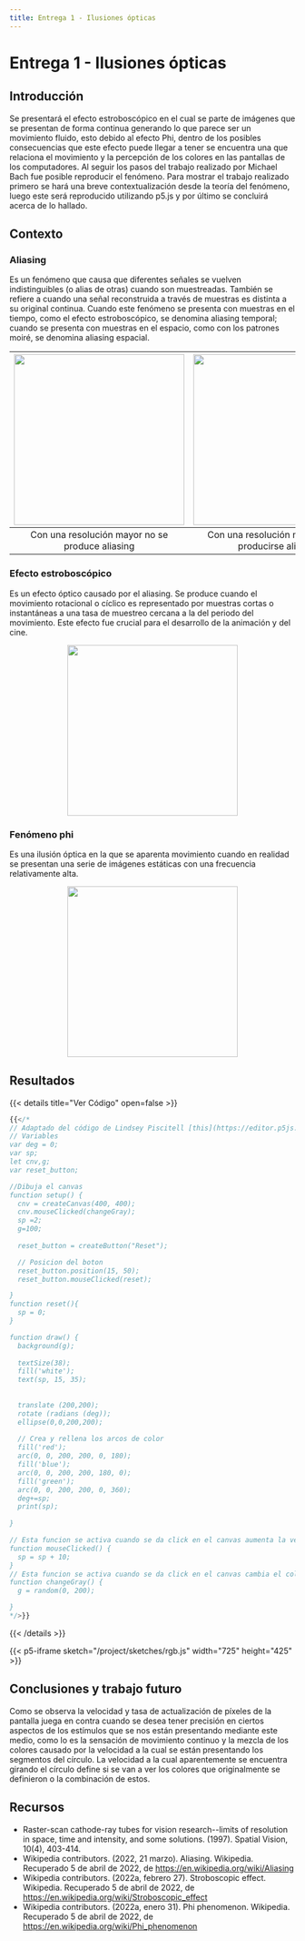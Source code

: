 ```yaml
---
title: Entrega 1 - Ilusiones ópticas
---
```


# Entrega 1 - Ilusiones ópticas

## Introducción
Se presentará el efecto estroboscópico en el cual se parte de imágenes que se presentan de forma continua generando lo que parece ser un movimiento fluido, esto debido al efecto Phi, dentro de los posibles consecuencias que este efecto puede llegar a tener se encuentra una que relaciona el movimiento y la percepción de los colores en las pantallas de los computadores. Al seguir los pasos del trabajo realizado por Michael Bach fue posible reproducir el fenómeno. Para mostrar el trabajo realizado primero se hará una breve contextualización desde la teoría del fenómeno, luego este será reproducido utilizando p5.js y por último se concluirá  acerca de lo hallado.

## Contexto
### Aliasing
Es un fenómeno que causa que diferentes señales se vuelven indistinguibles (o alias de otras) cuando son muestreadas. También se refiere a cuando una señal reconstruida a través de muestras es distinta a su original continua. Cuando este fenómeno se presenta con muestras en el tiempo, como el efecto estroboscópico, se denomina aliasing temporal; cuando se presenta con muestras en el espacio, como con los patrones moiré, se denomina aliasing espacial.

<img src="https://upload.wikimedia.org/wikipedia/commons/3/31/Moire_pattern_of_bricks.jpg" width="300" />     |  <img src="https://upload.wikimedia.org/wikipedia/commons/f/fb/Moire_pattern_of_bricks_small.jpg" width="300" />
:-------------------------:|:-------------------------:
Con una resolución mayor no se produce aliasing  |  Con una resolución menor puede producirse aliasing

### Efecto estroboscópico
Es un efecto óptico causado por el aliasing. Se produce cuando el movimiento rotacional o cíclico es representado por muestras cortas o instantáneas a una tasa de muestreo cercana a la del periodo del movimiento. Este efecto fue crucial para el desarrollo de la animación y del cine.

<p align="center">
    <img src="https://upload.wikimedia.org/wikipedia/commons/c/c2/Photo4Wiki_strobo_effect_screwdriver.jpg" width="300" />
</p>

### Fenómeno phi
Es una ilusión óptica en la que se aparenta movimiento cuando en realidad se presentan una serie de imágenes estáticas con una frecuencia relativamente alta.

<p align="center">
    <img src="https://www.psychologynoteshq.com/wp-content/uploads/2012/01/phiphenomenon.gif" width="300" />
</p>

## Resultados

{{< details title="Ver Código" open=false >}}
```js
{{</*
// Adaptado del código de Lindsey Piscitell [this](https://editor.p5js.org/LindseyPiscitell/sketches/SJgoswgp)
// Variables
var deg = 0;
var sp;
let cnv,g;
var reset_button;

//Dibuja el canvas
function setup() { 
  cnv = createCanvas(400, 400);
  cnv.mouseClicked(changeGray);
  sp =2;
  g=100;
  
  reset_button = createButton("Reset");  

  // Posicion del boton
  reset_button.position(15, 50);
  reset_button.mouseClicked(reset);

}
function reset(){
  sp = 0;
}

function draw() { 
  background(g);
  
  textSize(38);
  fill('white');
  text(sp, 15, 35);
  
  
  translate (200,200);
  rotate (radians (deg));
  ellipse(0,0,200,200);
  
  // Crea y rellena los arcos de color
  fill('red');
  arc(0, 0, 200, 200, 0, 180);
  fill('blue');
  arc(0, 0, 200, 200, 180, 0);
  fill('green');
  arc(0, 0, 200, 200, 0, 360);
  deg+=sp;
  print(sp);
 
}

// Esta funcion se activa cuando se da click en el canvas aumenta la velocidad
function mouseClicked() {
  sp = sp + 10;
}
// Esta funcion se activa cuando se da click en el canvas cambia el color en escala de grises
function changeGray() {
  g = random(0, 200);

}
*/>}}
```
{{< /details >}}

{{< p5-iframe sketch="/project/sketches/rgb.js" width="725" height="425" >}}


## Conclusiones y trabajo futuro
Como se observa la velocidad y tasa de actualización de píxeles de la pantalla juega en contra cuando se desea tener precisión en ciertos aspectos de los estímulos que se nos están presentando mediante este medio, como lo es la sensación de movimiento continuo y la mezcla de los colores causado por la velocidad a la cual se están presentando los segmentos del círculo. La velocidad a la cual aparentemente se encuentra girando el círculo define si se van a ver los colores que originalmente se definieron o la combinación de estos.

## Recursos
- Raster-scan cathode-ray tubes for vision research--limits of resolution in space, time and intensity, and some solutions. (1997). Spatial Vision, 10(4), 403-414.
- Wikipedia contributors. (2022, 21 marzo). Aliasing. Wikipedia. Recuperado 5 de abril de 2022, de https://en.wikipedia.org/wiki/Aliasing
- Wikipedia contributors. (2022a, febrero 27). Stroboscopic effect. Wikipedia. Recuperado 5 de abril de 2022, de https://en.wikipedia.org/wiki/Stroboscopic_effect
- Wikipedia contributors. (2022a, enero 31). Phi phenomenon. Wikipedia. Recuperado 5 de abril de 2022, de https://en.wikipedia.org/wiki/Phi_phenomenon
